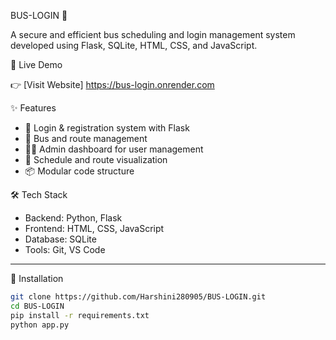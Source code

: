 BUS-LOGIN 🚌

A secure and efficient bus scheduling and login management system developed using Flask, SQLite, HTML, CSS, and JavaScript.

🔗 Live Demo

👉 [Visit Website] https://bus-login.onrender.com



✨ Features

- 🔐 Login & registration system with Flask
- 🚌 Bus and route management
- 🧑‍💼 Admin dashboard for user management
- 📅 Schedule and route visualization
- 📦 Modular code structure



🛠️ Tech Stack

- Backend: Python, Flask
- Frontend: HTML, CSS, JavaScript
- Database: SQLite
- Tools: Git, VS Code

---

🚀 Installation

```bash
git clone https://github.com/Harshini280905/BUS-LOGIN.git
cd BUS-LOGIN
pip install -r requirements.txt
python app.py

 
